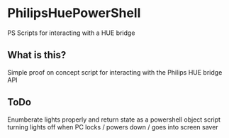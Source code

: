 # PhilipsHuePowerShell
PS Scripts for interacting with a HUE bridge

## What is this?
Simple proof on concept script for interacting with the Philips HUE bridge API

## ToDo
Enumberate lights properly and return state as a powershell object
script turning lights off when PC locks / powers down / goes into screen saver
